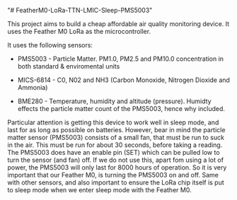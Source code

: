 "# FeatherM0-LoRa-TTN-LMIC-Sleep-PMS5003" 


This project aims to build a cheap affordable air quality monitoring device. 
It uses the Feather M0 LoRa as the microcontroller. 


It  uses the following sensors:

- PMS5003   - Particle Matter. PM1.0, PM2.5 and PM10.0 concentration in both standard & enviromental units 

- MICS-6814 - C0, N02 and NH3 (Carbon Monoxide, Nitrogen Dioxide and Ammonia)

- BME280    - Temperature, humidity and altitude (pressure). Humidty effects the particle matter count of the PMS5003, hence why included. 


Particular attention is getting this device to work well in sleep mode, and last for as long as possible on batteries. However, bear in mind the particle matter sensor (PMS5003) consists of a small fan, that must be run to suck in the air. This must be run for about 30 seconds, before taking a reading. The PMS5003 does have an enable pin (SET) which can be pulled low to turn the sensor (and fan) off. If we do not use this, apart fom using a lot of power, the PMS5003 will only last for 8000 hours of operation. So it is very important that our Feather M0, is turning the PMS5003 on and off. Same with other sensors, and also important to ensure the LoRa chip itself is put to sleep mode when we enter sleep mode with the Feather M0. 



